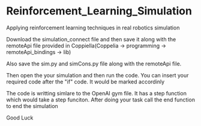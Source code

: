 # Reinforcement_Learning_Simulation
Applying reinforcement learning techniques in real robotics simulation 

Download the simulation_connect file and then save it along with the remoteApi file provided in Coppiella(Coppelia -> programming -> remoteApi_bindings -> lib)

Also save the sim.py and simCons.py file along with the remoteApi file. 

Then open the your simulation and then run the code. You can insert your required code after the "if" code. It would be marked accordinly 

The code is writting simlare to the OpenAI gym file. It has a step function which would take a step funciton. After doing your task call the end function to end the simulation

Good Luck
